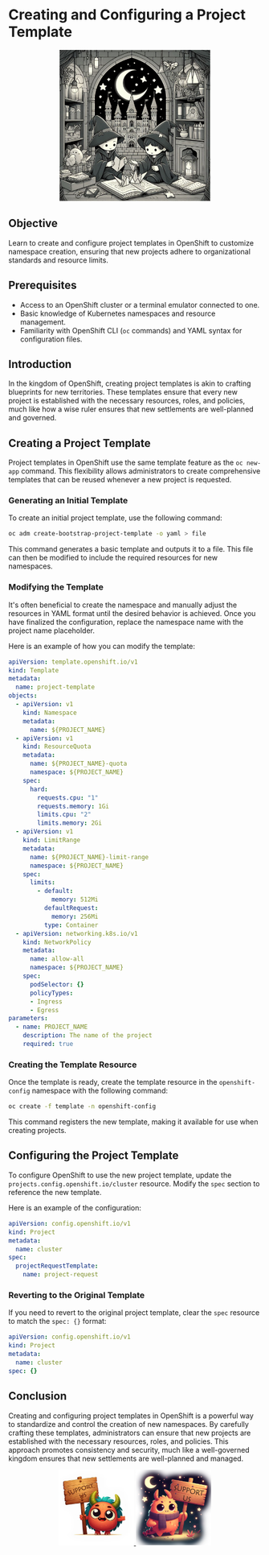 # Creating and Configuring a Project Template

<div style="text-align:center;">
  <img src="https://github.com/Vitrua/images/blob/main/openshift/projtemplm.jpg?raw=true" alt="projtemplm" width="300" height="300">
</div>

## Objective

Learn to create and configure project templates in OpenShift to customize namespace creation, ensuring that new projects adhere to organizational standards and resource limits.

## Prerequisites

- Access to an OpenShift cluster or a terminal emulator connected to one.
- Basic knowledge of Kubernetes namespaces and resource management.
- Familiarity with OpenShift CLI (`oc` commands) and YAML syntax for configuration files.

## Introduction

In the kingdom of OpenShift, creating project templates is akin to crafting blueprints for new territories. These templates ensure that every new project is established with the necessary resources, roles, and policies, much like how a wise ruler ensures that new settlements are well-planned and governed.

## Creating a Project Template

Project templates in OpenShift use the same template feature as the `oc new-app` command. This flexibility allows administrators to create comprehensive templates that can be reused whenever a new project is requested.

### Generating an Initial Template

To create an initial project template, use the following command:

```bash
oc adm create-bootstrap-project-template -o yaml > file
```

This command generates a basic template and outputs it to a file. This file can then be modified to include the required resources for new namespaces.

### Modifying the Template

It's often beneficial to create the namespace and manually adjust the resources in YAML format until the desired behavior is achieved. Once you have finalized the configuration, replace the namespace name with the project name placeholder.

Here is an example of how you can modify the template:

```yaml
apiVersion: template.openshift.io/v1
kind: Template
metadata:
  name: project-template
objects:
  - apiVersion: v1
    kind: Namespace
    metadata:
      name: ${PROJECT_NAME}
  - apiVersion: v1
    kind: ResourceQuota
    metadata:
      name: ${PROJECT_NAME}-quota
      namespace: ${PROJECT_NAME}
    spec:
      hard:
        requests.cpu: "1"
        requests.memory: 1Gi
        limits.cpu: "2"
        limits.memory: 2Gi
  - apiVersion: v1
    kind: LimitRange
    metadata:
      name: ${PROJECT_NAME}-limit-range
      namespace: ${PROJECT_NAME}
    spec:
      limits:
        - default:
            memory: 512Mi
          defaultRequest:
            memory: 256Mi
          type: Container
  - apiVersion: networking.k8s.io/v1
    kind: NetworkPolicy
    metadata:
      name: allow-all
      namespace: ${PROJECT_NAME}
    spec:
      podSelector: {}
      policyTypes:
      - Ingress
      - Egress
parameters:
  - name: PROJECT_NAME
    description: The name of the project
    required: true
```

### Creating the Template Resource

Once the template is ready, create the template resource in the `openshift-config` namespace with the following command:

```bash
oc create -f template -n openshift-config
```

This command registers the new template, making it available for use when creating projects.

## Configuring the Project Template

To configure OpenShift to use the new project template, update the `projects.config.openshift.io/cluster` resource. Modify the `spec` section to reference the new template.

Here is an example of the configuration:

```yaml
apiVersion: config.openshift.io/v1
kind: Project
metadata:
  name: cluster
spec:
  projectRequestTemplate:
    name: project-request
```

### Reverting to the Original Template

If you need to revert to the original project template, clear the `spec` resource to match the `spec: {}` format:

```yaml
apiVersion: config.openshift.io/v1
kind: Project
metadata:
  name: cluster
spec: {}
```

## Conclusion

Creating and configuring project templates in OpenShift is a powerful way to standardize and control the creation of new namespaces. By carefully crafting these templates, administrators can ensure that new projects are established with the necessary resources, roles, and policies. This approach promotes consistency and security, much like a well-governed kingdom ensures that new settlements are well-planned and managed.

<div style="text-align:center;">
  <a href="https://patreon.com/Vitrua">
    <img src="https://github.com/Vitrua/images/blob/main/others/supportmonlight.png?raw=true#only-light" alt="support" width="150" height="150">
    <img src="https://github.com/Vitrua/images/blob/main/others/supportmon.png?raw=true#only-dark" alt="support" width="150" height="150">
  </a>
</div>